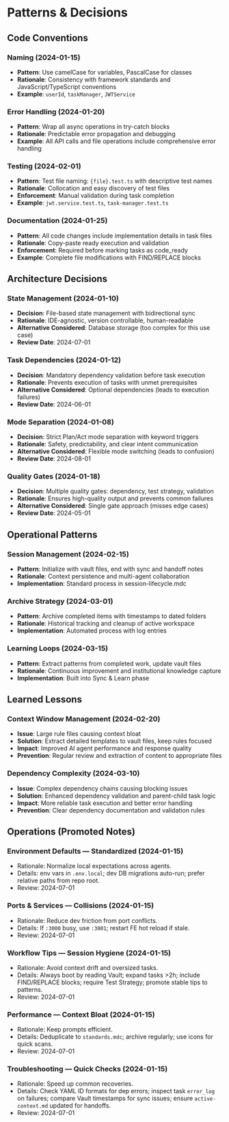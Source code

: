 # Patterns & Decisions

## Code Conventions

### Naming (2024-01-15)
- **Pattern**: Use camelCase for variables, PascalCase for classes
- **Rationale**: Consistency with framework standards and JavaScript/TypeScript conventions
- **Example**: `userId`, `taskManager`, `JWTService`

### Error Handling (2024-01-20)
- **Pattern**: Wrap all async operations in try-catch blocks
- **Rationale**: Predictable error propagation and debugging
- **Example**: All API calls and file operations include comprehensive error handling

### Testing (2024-02-01)
- **Pattern**: Test file naming: `{file}.test.ts` with descriptive test names
- **Rationale**: Collocation and easy discovery of test files
- **Enforcement**: Manual validation during task completion
- **Example**: `jwt.service.test.ts`, `task-manager.test.ts`

### Documentation (2024-01-25)
- **Pattern**: All code changes include implementation details in task files
- **Rationale**: Copy-paste ready execution and validation
- **Enforcement**: Required before marking tasks as code_ready
- **Example**: Complete file modifications with FIND/REPLACE blocks

## Architecture Decisions

### State Management (2024-01-10)
- **Decision**: File-based state management with bidirectional sync
- **Rationale**: IDE-agnostic, version controllable, human-readable
- **Alternative Considered**: Database storage (too complex for this use case)
- **Review Date**: 2024-07-01

### Task Dependencies (2024-01-12)
- **Decision**: Mandatory dependency validation before task execution
- **Rationale**: Prevents execution of tasks with unmet prerequisites
- **Alternative Considered**: Optional dependencies (leads to execution failures)
- **Review Date**: 2024-06-01

### Mode Separation (2024-01-08)
- **Decision**: Strict Plan/Act mode separation with keyword triggers
- **Rationale**: Safety, predictability, and clear intent communication
- **Alternative Considered**: Flexible mode switching (leads to confusion)
- **Review Date**: 2024-08-01

### Quality Gates (2024-01-18)
- **Decision**: Multiple quality gates: dependency, test strategy, validation
- **Rationale**: Ensures high-quality output and prevents common failures
- **Alternative Considered**: Single gate approach (misses edge cases)
- **Review Date**: 2024-05-01

## Operational Patterns

### Session Management (2024-02-15)
- **Pattern**: Initialize with vault files, end with sync and handoff notes
- **Rationale**: Context persistence and multi-agent collaboration
- **Implementation**: Standard process in session-lifecycle.mdc

### Archive Strategy (2024-03-01)
- **Pattern**: Archive completed items with timestamps to dated folders
- **Rationale**: Historical tracking and cleanup of active workspace
- **Implementation**: Automated process with log entries

### Learning Loops (2024-03-15)
- **Pattern**: Extract patterns from completed work, update vault files
- **Rationale**: Continuous improvement and institutional knowledge capture
- **Implementation**: Built into Sync & Learn phase

## Learned Lessons

### Context Window Management (2024-02-20)
- **Issue**: Large rule files causing context bloat
- **Solution**: Extract detailed templates to vault files, keep rules focused
- **Impact**: Improved AI agent performance and response quality
- **Prevention**: Regular review and extraction of content to appropriate files

### Dependency Complexity (2024-03-10)
- **Issue**: Complex dependency chains causing blocking issues
- **Solution**: Enhanced dependency validation and parent-child task logic
- **Impact**: More reliable task execution and better error handling
- **Prevention**: Clear dependency documentation and validation rules
## Operations (Promoted Notes)

### Environment Defaults — Standardized (2024-01-15)
- Rationale: Normalize local expectations across agents.
- Details: env vars in `.env.local`; dev DB migrations auto-run; prefer relative paths from repo root.
- Review: 2024-07-01

### Ports & Services — Collisions (2024-01-15)
- Rationale: Reduce dev friction from port conflicts.
- Details: If `:3000` busy, use `:3001`; restart FE hot reload if stale.
- Review: 2024-07-01

### Workflow Tips — Session Hygiene (2024-01-15)
- Rationale: Avoid context drift and oversized tasks.
- Details: Always boot by reading Vault; expand tasks >2h; include FIND/REPLACE blocks; require Test Strategy; promote stable tips to patterns.
- Review: 2024-07-01

### Performance — Context Bloat (2024-01-15)
- Rationale: Keep prompts efficient.
- Details: Deduplicate to `standards.mdc`; archive regularly; use icons for quick scans.
- Review: 2024-07-01

### Troubleshooting — Quick Checks (2024-01-15)
- Rationale: Speed up common recoveries.
- Details: Check YAML ID formats for dep errors; inspect task `error_log` on failures; compare Vault timestamps for sync issues; ensure `active-context.md` updated for handoffs.
- Review: 2024-07-01
